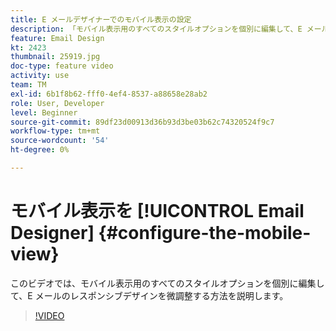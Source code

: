 ```yaml
---
title: E メールデザイナーでのモバイル表示の設定
description: 「モバイル表示用のすべてのスタイルオプションを個別に編集して、E メールのレスポンシブデザインを微調整する方法を説明します。」
feature: Email Design
kt: 2423
thumbnail: 25919.jpg
doc-type: feature video
activity: use
team: TM
exl-id: 6b1f8b62-fff0-4ef4-8537-a88658e28ab2
role: User, Developer
level: Beginner
source-git-commit: 89df23d00913d36b93d3be03b62c74320524f9c7
workflow-type: tm+mt
source-wordcount: '54'
ht-degree: 0%

---
```


# モバイル表示を [!UICONTROL Email Designer] {#configure-the-mobile-view}

このビデオでは、モバイル表示用のすべてのスタイルオプションを個別に編集して、E メールのレスポンシブデザインを微調整する方法を説明します。

>[!VIDEO](https://video.tv.adobe.com/v/25919?quality=12&learn=on)
